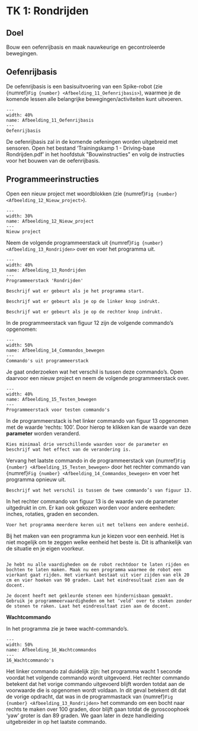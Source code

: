 # TK 1: Rondrijden

## Doel
Bouw een oefenrijbasis en maak nauwkeurige en gecontroleerde bewegingen.
 
## Oefenrijbasis
De oefenrijbasis is een basisuitvoering van een Spike-robot (zie {numref}`Fig {number} <Afbeelding_11_Oefenrijbasis>`), waarmee je de komende lessen alle belangrijke bewegingen/activiteiten kunt uitvoeren.

```{figure} Figures/Afbeelding_11_Oefenrijbasis.png
---
width: 40%
name: Afbeelding_11_Oefenrijbasis
---
Oefenrijbasis
``` 

De oefenrijbasis zal in de komende oefeningen worden uitgebreid met sensoren. Open het bestand ‘Trainingskamp 1 - Driving-base Rondrijden.pdf’ in het hoofdstuk "Bouwinstructies" en volg de instructies voor het bouwen van de oefenrijbasis.

## Programmeerinstructies
Open een nieuw project met woordblokken (zie {numref}`Fig {number} <Afbeelding_12_Nieuw_project>`).

```{figure} Figures/Afbeelding_12_Nieuw_project.png
---
width: 30%
name: Afbeelding_12_Nieuw_project
---
Nieuw project
``` 

Neem de volgende programmeerstack uit {numref}`Fig {number} <Afbeelding_13_Rondrijden>` over en voer het programma uit.

```{figure} Figures/Afbeelding_13_Rondrijden.png
---
width: 40%
name: Afbeelding_13_Rondrijden
---
Programmeerstack 'Rondrijden'
``` 

```{exercise} Opdracht 3
Beschrijf wat er gebeurt als je het programma start.                                   
```
```{exercise} Opdracht 4
Beschrijf wat er gebeurt als je op de linker knop indrukt.
```
```{exercise} Opdracht 5
Beschrijf wat er gebeurt als je op de rechter knop indrukt.
```

In de programmeerstack van figuur 12 zijn de volgende commando’s opgenomen:

```{figure} Figures/Afbeelding_14_Commandos_bewegen.png
---
width: 50%
name: Afbeelding_14_Commandos_bewegen
---
Commando's uit programmeerstack
``` 

Je gaat onderzoeken wat het verschil is tussen deze commando’s. Open daarvoor een nieuw project en neem de volgende programmeerstack over.

```{figure} Figures/Afbeelding_15_Testen_bewegen.png
---
width: 40%
name: Afbeelding_15_Testen_bewegen
---
Programmeerstack voor testen commando's
``` 

In de programmeerstack is het linker commando van figuur 13 opgenomen met de waarde ‘rechts: 100’. Door hierop te klikken kan de waarde van deze **parameter** worden veranderd.

```{exercise} Opdracht 6
Kies minimaal drie verschillende waarden voor de parameter en beschrijf wat het effect van de verandering is.                                   
```

Vervang het laatste commando in de programmeerstack van {numref}`Fig {number} <Afbeelding_15_Testen_bewegen>` door het rechter commando van {numref}`Fig {number} <Afbeelding_14_Commandos_bewegen>` en voer het programma opnieuw uit.


```{exercise} Opdracht 7
Beschrijf wat het verschil is tussen de twee commando’s van figuur 13.
```

In het rechter commando van figuur 13 is de waarde van de parameter uitgedrukt in cm. Er kan ook gekozen worden voor andere eenheden: inches, rotaties, graden en seconden. 

```{exercise} Opdracht 8
Voer het programma meerdere keren uit met telkens een andere eenheid.
```

Bij het maken van een programma kun je kiezen voor een eenheid. Het is niet mogelijk om te zeggen welke eenheid het beste is. Dit is afhankelijk van de situatie en je eigen voorkeur.


```{exercise} Opdracht 9 Een vierkant rijden

Je hebt nu alle vaardigheden om de robot rechtdoor te laten rijden en bochten te laten maken. Maak nu een programma waarmee de robot een vierkant gaat rijden. Het vierkant bestaat uit vier zijden van elk 20 cm en vier hoeken van 90 graden. Laat het eindresultaat zien aan de docent.                                   
```
```{exercise} Opdracht 10 Hindernisbaan
Je docent heeft met gekleurde stenen een hindernisbaan gemaakt. Gebruik je programmeervaardigheden om het ‘veld’ over te steken zonder de stenen te raken. Laat het eindresultaat zien aan de docent.
```

**Wachtcommando**

In het programma zie je twee wacht-commando’s.

```{figure} Figures/Afbeelding_16_Wachtcommandos.png
---
width: 50%
name: Afbeelding_16_Wachtcommandos
---
16_Wachtcommando's
``` 

Het linker commando zal duidelijk zijn: het programma wacht 1 seconde voordat het volgende commando wordt uitgevoerd. Het rechter commando betekent dat het vorige commando uitgevoerd blijft worden totdat aan de voorwaarde die is opgenomen wordt voldaan. In dit geval betekent dit dat de vorige opdracht, dat was in de programmastack van {numref}`Fig {number} <Afbeelding_13_Rondrijden>` het commando om een bocht naar rechts te maken over 100 graden, door blijft gaan totdat de gyroscoophoek ‘yaw’ groter is dan 89 graden. We gaan later in deze handleiding uitgebreider in op het laatste commando.
